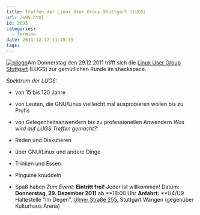 ```yaml
---
title: Treffen der Linux User Group Stuttgart (LUGS)
url: 2695.html
id: 2695
categories:
  - Termine
date: 2011-12-17 11:45:55
tags:
---
```


[![](https://blog.shackspace.de/wp-content/uploads/2011/12/pllogo.gif "pllogo")](https://blog.shackspace.de/wp-content/uploads/2011/12/pllogo.gif)Am Donnerstag den 29.12.2011 trifft sich die [Linux User Group Stuttgart](http://lug-s.org/) (LUGS) zur gemütlichen Runde im shackspace.

_Spektrum der LUGS:_

*   von 15 bis 120 Jahre
*   von Leuten, die GNU/Linux vielleicht mal ausprobieren wollen bis zu Profis
*   von Gelegenheitsanwendern bis zu professionellen Anwendern
_Was wird auf LUGS Treffen gemacht?:_

*   Reden und Diskutieren
*   über GNU/Linux und andere Dinge
*   Trinken und Essen
*   Pinguine knuddeln
*   Spaß haben
_Zum Event:_
**Eintritt frei!** Jeder ist willkommen!
Datum: **Donnerstag, 29\. Dezember 2011** ab **18:00 Uhr
**Anfahrt:** **U4/U9 Haltestelle “Im Degen”, [Ulmer Straße 255](../?page_id=713), Stuttgart Wangen (gegenüber Kulturhaus Arena)
